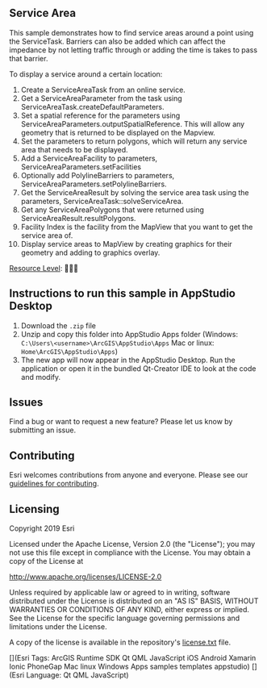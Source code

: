 ## Service Area

This sample demonstrates how to find service areas around a point using the ServiceTask. Barriers can also be added which can affect the impedance by not letting traffic through or adding the time is takes to pass that barrier.

To display a service around a certain location:

1. Create a ServiceAreaTask from an online service.
2. Get a ServiceAreaParameter from the task using ServiceAreaTask.createDefaultParameters.
3. Set a spatial reference for the parameters using ServiceAreaParameters.outputSpatialReference. This will allow any geometry that is returned to be displayed on the Mapview.
4. Set the parameters to return polygons, which will return any service area that needs to be displayed.
5. Add a ServiceAreaFacility to parameters, ServiceAreaParameters.setFacilities
6. Optionally add PolylineBarriers to parameters, ServiceAreaParameters.setPolylineBarriers.
7. Get the ServiceAreaResult by solving the service area task using the parameters, ServiceAreaTask::solveServiceArea.
8. Get any ServiceAreaPolygons that were returned using ServiceAreaResult.resultPolygons.
9. Facility Index is the facility from the MapView that you want to get the service area of.
10. Display service areas to MapView by creating graphics for their geometry and adding to graphics overlay.

[Resource Level](https://geonet.esri.com/groups/appstudio/blog/2016/12/06/how-to-describe-our-resources-in-terms-of-difficulty-complexity-and-time-to-digest): 🍌🍌🍌


## Instructions to run this sample in AppStudio Desktop

1. Download the `.zip` file
2. Unzip and copy this folder into AppStudio Apps folder (Windows: `C:\Users\<username>\ArcGIS\AppStudio\Apps` Mac or linux: `Home\ArcGIS\AppStudio\Apps`)
3. The new app will now appear in the AppStudio Desktop. Run the application or open it in the bundled Qt-Creator IDE to look at the code and modify.

## Issues

Find a bug or want to request a new feature?  Please let us know by submitting an issue.

## Contributing

Esri welcomes contributions from anyone and everyone. Please see our [guidelines for contributing](https://github.com/esri/contributing).

## Licensing
Copyright 2019 Esri

Licensed under the Apache License, Version 2.0 (the "License");
you may not use this file except in compliance with the License.
You may obtain a copy of the License at

http://www.apache.org/licenses/LICENSE-2.0

Unless required by applicable law or agreed to in writing, software
distributed under the License is distributed on an "AS IS" BASIS,
WITHOUT WARRANTIES OR CONDITIONS OF ANY KIND, either express or implied.
See the License for the specific language governing permissions and
limitations under the License.

A copy of the license is available in the repository's [license.txt](license.txt) file.


[](Esri Tags: ArcGIS Runtime SDK Qt QML JavaScript iOS Android Xamarin Ionic PhoneGap Mac linux Windows Apps samples templates appstudio)
[](Esri Language: Qt QML JavaScript)

